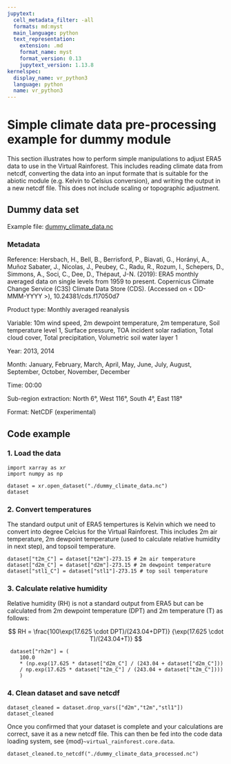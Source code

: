 ```yaml
---
jupytext:
  cell_metadata_filter: -all
  formats: md:myst
  main_language: python
  text_representation:
    extension: .md
    format_name: myst
    format_version: 0.13
    jupytext_version: 1.13.8
kernelspec:
  display_name: vr_python3
  language: python
  name: vr_python3
---
```


# Simple climate data pre-processing example for dummy module

This section illustrates how to perform simple manipulations to adjust ERA5 data to use
in the Virtual Rainforest. This includes reading climate data from netcdf, converting
the data into an input formate that is suitable for the abiotic module (e.g. Kelvin to
Celsius conversion), and writing the output in a new netcdf file. This does not include
scaling or topographic adjustment.

## Dummy data set

Example file: [dummy_climate_data.nc](./dummy_climate_data.nc)

### Metadata

Reference:
Hersbach, H., Bell, B., Berrisford, P., Biavati, G., Horányi, A., Muñoz Sabater, J.,
Nicolas, J., Peubey, C., Radu, R., Rozum, I., Schepers, D., Simmons, A., Soci, C., Dee,
D., Thépaut, J-N. (2019): ERA5 monthly averaged data on single levels from 1959 to
present. Copernicus Climate Change Service (C3S) Climate Data Store (CDS).
(Accessed on < DD-MMM-YYYY >), 10.24381/cds.f17050d7

Product type:
Monthly averaged reanalysis

Variable:
10m wind speed, 2m dewpoint temperature, 2m temperature, Soil temperature level 1,
Surface pressure, TOA incident solar radiation, Total cloud cover, Total precipitation,
Volumetric soil water layer 1

Year:
2013, 2014

Month:
January, February, March, April, May, June, July, August, September, October, November,
December

Time:
00:00

Sub-region extraction:
North 6°, West 116°, South 4°, East 118°

Format:
NetCDF (experimental)

## Code example

### 1. Load the data

```{code-cell} ipython3
import xarray as xr
import numpy as np

dataset = xr.open_dataset("./dummy_climate_data.nc")
dataset
```

### 2. Convert temperatures

The standard output unit of ERA5 tempertures is Kelvin which we need to convert into
degree Celcius for the Virtual Rainforest. This includes 2m air temperature, 2m dewpoint
temperature (used to calculate relative humidity in next step), and topsoil temperature.

```{code-cell} ipython3
dataset["t2m_C"] = dataset["t2m"]-273.15 # 2m air temperature
dataset["d2m_C"] = dataset["d2m"]-273.15 # 2m dewpoint temperature
dataset["stl1_C"] = dataset["stl1"]-273.15 # top soil temperature
```

### 3. Calculate relative humidity

Relative humidity (RH) is not a standard output from ERA5 but can be calculated from 2m
dewpoint temperature (DPT) and 2m temperature (T) as follows:

$$
RH = \frac{100\exp(17.625 \cdot DPT)/(243.04+DPT)}
                 {\exp(17.625 \cdot T)/(243.04+T)}
$$

```{code-cell} ipython3
 dataset["rh2m"] = (
    100.0
    * (np.exp(17.625 * dataset["d2m_C"] / (243.04 + dataset["d2m_C"])) 
    / np.exp(17.625 * dataset["t2m_C"] / (243.04 + dataset["t2m_C"])))
    )
```

### 4. Clean dataset and save netcdf

```{code-cell} ipython3
dataset_cleaned = dataset.drop_vars(["d2m","t2m","stl1"])
dataset_cleaned
```

Once you confirmed that your dataset is complete and your calculations are correct, save
it as a new netcdf file. This can then be fed into the code data loading system,
see {mod}`~virtual_rainforest.core.data`.

```{code-block} ipython3
dataset_cleaned.to_netcdf("./dummy_climate_data_processed.nc")
```
